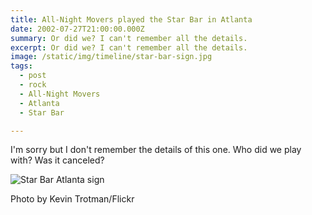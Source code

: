 ```yaml
---
title: All-Night Movers played the Star Bar in Atlanta
date: 2002-07-27T21:00:00.000Z
summary: Or did we? I can't remember all the details. 
excerpt: Or did we? I can't remember all the details. 
image: /static/img/timeline/star-bar-sign.jpg
tags:
  - post
  - rock
  - All-Night Movers
  - Atlanta
  - Star Bar

---
```


I'm sorry but I don't remember the details of this one. Who did we play with? Was it canceled?


![Star Bar Atlanta sign](/static/img/timeline/star-bar-sign.jpg "[Star Bar Atlanta sign")
<figcaption>Photo by Kevin Trotman/Flickr</figcaption>